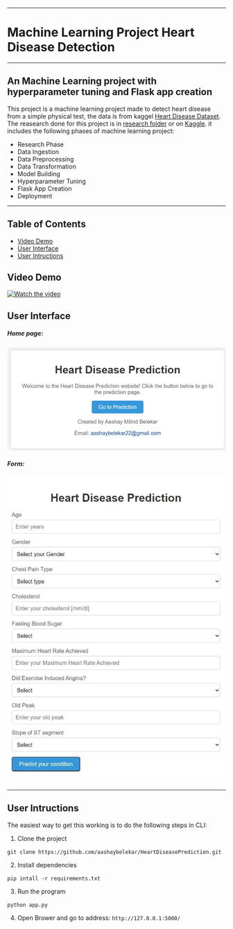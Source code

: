 ***

# Machine Learning Project Heart Disease Detection

***

## An Machine Learning project with hyperparameter tuning and Flask app creation

This project is a machine learning project made to detect heart disease from a simple physical test, the data is from kaggel [Heart Disease Dataset](https://www.kaggle.com/datasets/fedesoriano/heart-failure-prediction). The reasearch done for this project is in [research folder](https://github.com/aashaybelekar/HeartDiseasePrediction/blob/main/research/heart-failure-ml-project.ipynb) or on [Kaggle](https://www.kaggle.com/code/aashaybelekar/heart-failure-ml-project). it includes the following phases of machine learning project:

* Research Phase
* Data Ingestion
* Data Preprocessing
* Data Transformation
* Model Building
* Hyperparameter Tuning
* Flask App Creation
* Deployment

***
## Table of Contents
- [Video Demo](#video-demo)
- [User Interface](#user-interface)
- [User Intructions](#user-intructions)


## Video Demo
[![Watch the video](https://raw.githubusercontent.com/aashaybelekar/HeartDiseasePrediction/main/images/VideoThumb.png)](https://youtu.be/9f9krzL4piA)


## User Interface

##### Home page:

![Home Page](https://raw.githubusercontent.com/aashaybelekar/HeartDiseasePrediction/main/images/homepage.png)

##### Form:
![Form](https://raw.githubusercontent.com/aashaybelekar/HeartDiseasePrediction/main/images/form.jpg)

***
## User Intructions

The easiest way to get this working is to do the following steps in CLI:

1. Clone the project 
```
git clone https://github.com/aashaybelekar/HeartDiseasePrediction.git
```
2. Install dependencies 
```
pip intall -r requirements.txt
```
3. Run the program 
```
python app.py
```
4. Open Brower and go to address: `http://127.0.0.1:5000/`
